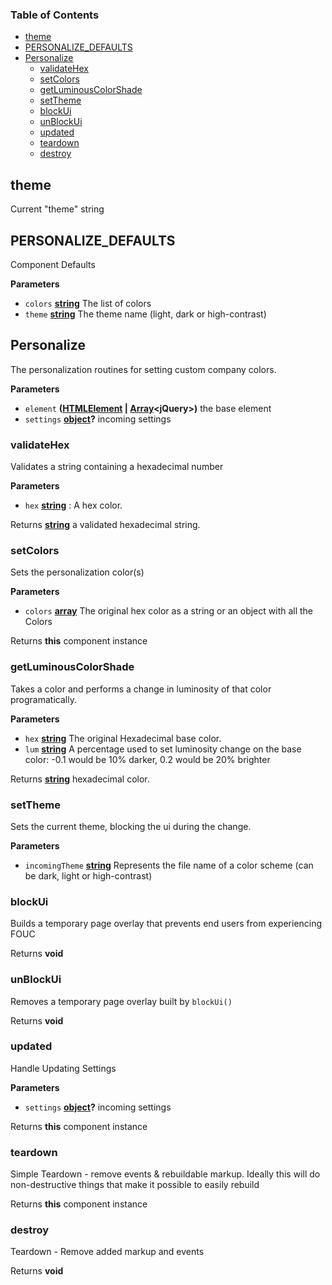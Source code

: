 <!-- Generated by documentation.js. Update this documentation by updating the source code. -->

### Table of Contents

-   [theme](#theme)
-   [PERSONALIZE_DEFAULTS](#personalize_defaults)
-   [Personalize](#personalize)
    -   [validateHex](#validatehex)
    -   [setColors](#setcolors)
    -   [getLuminousColorShade](#getluminouscolorshade)
    -   [setTheme](#settheme)
    -   [blockUi](#blockui)
    -   [unBlockUi](#unblockui)
    -   [updated](#updated)
    -   [teardown](#teardown)
    -   [destroy](#destroy)

## theme

Current "theme" string

## PERSONALIZE_DEFAULTS

Component Defaults

**Parameters**

-   `colors` **[string](https://developer.mozilla.org/docs/Web/JavaScript/Reference/Global_Objects/String)** The list of colors
-   `theme` **[string](https://developer.mozilla.org/docs/Web/JavaScript/Reference/Global_Objects/String)** The theme name (light, dark or high-contrast)

## Personalize

The personalization routines for setting custom company colors.

**Parameters**

-   `element` **([HTMLElement](https://developer.mozilla.org/docs/Web/HTML/Element) \| [Array](https://developer.mozilla.org/docs/Web/JavaScript/Reference/Global_Objects/Array)&lt;jQuery>)** the base element
-   `settings` **[object](https://developer.mozilla.org/docs/Web/JavaScript/Reference/Global_Objects/Object)?** incoming settings

### validateHex

Validates a string containing a hexadecimal number

**Parameters**

-   `hex` **[string](https://developer.mozilla.org/docs/Web/JavaScript/Reference/Global_Objects/String)** : A hex color.

Returns **[string](https://developer.mozilla.org/docs/Web/JavaScript/Reference/Global_Objects/String)** a validated hexadecimal string.

### setColors

Sets the personalization color(s)

**Parameters**

-   `colors` **[array](https://developer.mozilla.org/docs/Web/JavaScript/Reference/Global_Objects/Array)** The original hex color as a string or an object with all the Colors

Returns **this** component instance

### getLuminousColorShade

Takes a color and performs a change in luminosity of that color programatically.

**Parameters**

-   `hex` **[string](https://developer.mozilla.org/docs/Web/JavaScript/Reference/Global_Objects/String)** The original Hexadecimal base color.
-   `lum` **[string](https://developer.mozilla.org/docs/Web/JavaScript/Reference/Global_Objects/String)** A percentage used to set luminosity
    change on the base color:  -0.1 would be 10% darker, 0.2 would be 20% brighter

Returns **[string](https://developer.mozilla.org/docs/Web/JavaScript/Reference/Global_Objects/String)** hexadecimal color.

### setTheme

Sets the current theme, blocking the ui during the change.

**Parameters**

-   `incomingTheme` **[string](https://developer.mozilla.org/docs/Web/JavaScript/Reference/Global_Objects/String)** Represents the file name of a color
    scheme (can be dark, light or high-contrast)

### blockUi

Builds a temporary page overlay that prevents end users from experiencing FOUC

Returns **void** 

### unBlockUi

Removes a temporary page overlay built by `blockUi()`

Returns **void** 

### updated

Handle Updating Settings

**Parameters**

-   `settings` **[object](https://developer.mozilla.org/docs/Web/JavaScript/Reference/Global_Objects/Object)?** incoming settings

Returns **this** component instance

### teardown

Simple Teardown - remove events & rebuildable markup.
Ideally this will do non-destructive things that make it possible to easily rebuild

Returns **this** component instance

### destroy

Teardown - Remove added markup and events

Returns **void** 
